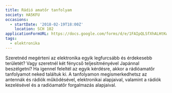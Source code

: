 ```yaml
---
title: Rádió amatőr tanfolyam
society: HA5KFU
occasions:
  - startDate: '2018-02-19T18:00Z'
    location: SCH 102
applicationFormURL: https://docs.google.com/forms/d/e/1FAIpQLSfXhALHtKwGQPwZgLfivMpLN23qMYJciGx6_r93YaZ8fUayAA/viewform?usp=sf_link
tags:
  - elektronika
---
```


Szeretnéd megérteni az elektronika egyik legfurcsább és érdekesebb területét?
Vagy szeretnél két fénycső teljesitményével Japánnal beszélgetni? Ha igennel feleltél az egyik kérdésre,
akkor a rádióamatőr tanfolyamot neked találtuk ki. A tanfolyamon megismerkedhetsz az antennák és rádiók működésével,
elektronikai alapjaival, valamint a rádiók kezelésével és a radióamatőr forgalmazás alapjaival.
